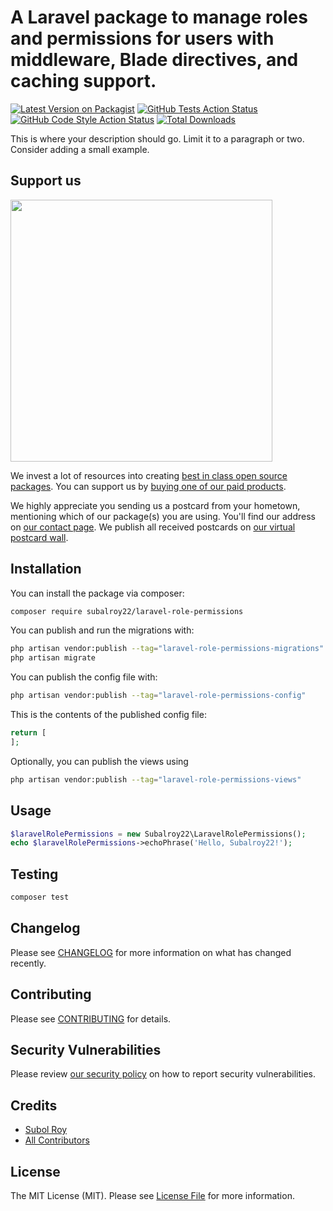 # A Laravel package to manage roles and permissions for users with middleware, Blade directives, and caching support.

[![Latest Version on Packagist](https://img.shields.io/packagist/v/subalroy22/laravel-role-permissions.svg?style=flat-square)](https://packagist.org/packages/subalroy22/laravel-role-permissions)
[![GitHub Tests Action Status](https://img.shields.io/github/actions/workflow/status/subalroy22/laravel-role-permissions/run-tests.yml?branch=main&label=tests&style=flat-square)](https://github.com/subalroy22/laravel-role-permissions/actions?query=workflow%3Arun-tests+branch%3Amain)
[![GitHub Code Style Action Status](https://img.shields.io/github/actions/workflow/status/subalroy22/laravel-role-permissions/fix-php-code-style-issues.yml?branch=main&label=code%20style&style=flat-square)](https://github.com/subalroy22/laravel-role-permissions/actions?query=workflow%3A"Fix+PHP+code+style+issues"+branch%3Amain)
[![Total Downloads](https://img.shields.io/packagist/dt/subalroy22/laravel-role-permissions.svg?style=flat-square)](https://packagist.org/packages/subalroy22/laravel-role-permissions)

This is where your description should go. Limit it to a paragraph or two. Consider adding a small example.

## Support us

[<img src="https://github-ads.s3.eu-central-1.amazonaws.com/laravel-role-permissions.jpg?t=1" width="419px" />](https://spatie.be/github-ad-click/laravel-role-permissions)

We invest a lot of resources into creating [best in class open source packages](https://spatie.be/open-source). You can support us by [buying one of our paid products](https://spatie.be/open-source/support-us).

We highly appreciate you sending us a postcard from your hometown, mentioning which of our package(s) you are using. You'll find our address on [our contact page](https://spatie.be/about-us). We publish all received postcards on [our virtual postcard wall](https://spatie.be/open-source/postcards).

## Installation

You can install the package via composer:

```bash
composer require subalroy22/laravel-role-permissions
```

You can publish and run the migrations with:

```bash
php artisan vendor:publish --tag="laravel-role-permissions-migrations"
php artisan migrate
```

You can publish the config file with:

```bash
php artisan vendor:publish --tag="laravel-role-permissions-config"
```

This is the contents of the published config file:

```php
return [
];
```

Optionally, you can publish the views using

```bash
php artisan vendor:publish --tag="laravel-role-permissions-views"
```

## Usage

```php
$laravelRolePermissions = new Subalroy22\LaravelRolePermissions();
echo $laravelRolePermissions->echoPhrase('Hello, Subalroy22!');
```

## Testing

```bash
composer test
```

## Changelog

Please see [CHANGELOG](CHANGELOG.md) for more information on what has changed recently.

## Contributing

Please see [CONTRIBUTING](CONTRIBUTING.md) for details.

## Security Vulnerabilities

Please review [our security policy](../../security/policy) on how to report security vulnerabilities.

## Credits

- [Subol Roy](https://github.com/subalroy22)
- [All Contributors](../../contributors)

## License

The MIT License (MIT). Please see [License File](LICENSE.md) for more information.
